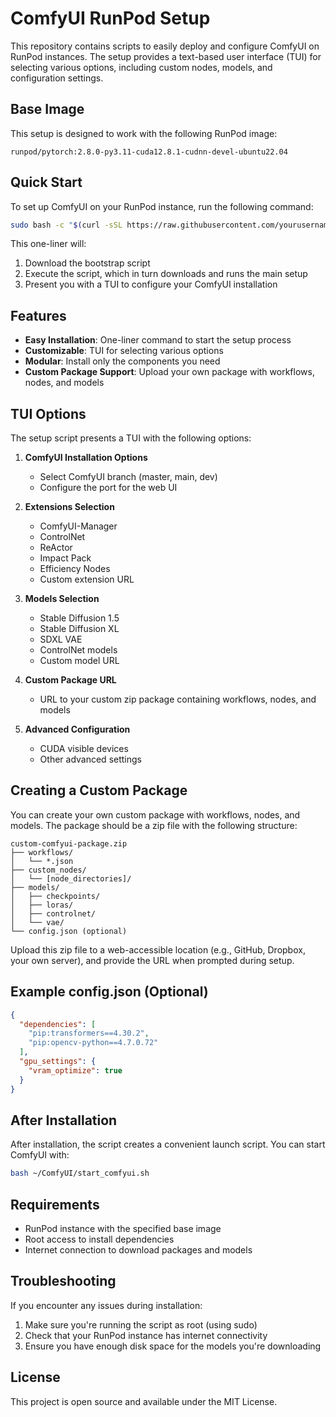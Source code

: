 # ComfyUI RunPod Setup

This repository contains scripts to easily deploy and configure ComfyUI on RunPod instances. The setup provides a text-based user interface (TUI) for selecting various options, including custom nodes, models, and configuration settings.

## Base Image

This setup is designed to work with the following RunPod image:
```
runpod/pytorch:2.8.0-py3.11-cuda12.8.1-cudnn-devel-ubuntu22.04
```

## Quick Start

To set up ComfyUI on your RunPod instance, run the following command:

```bash
sudo bash -c "$(curl -sSL https://raw.githubusercontent.com/yourusername/comfyui-setup/main/bootstrap.sh)"
```

This one-liner will:
1. Download the bootstrap script
2. Execute the script, which in turn downloads and runs the main setup
3. Present you with a TUI to configure your ComfyUI installation

## Features

- **Easy Installation**: One-liner command to start the setup process
- **Customizable**: TUI for selecting various options
- **Modular**: Install only the components you need
- **Custom Package Support**: Upload your own package with workflows, nodes, and models

## TUI Options

The setup script presents a TUI with the following options:

1. **ComfyUI Installation Options**
   - Select ComfyUI branch (master, main, dev)
   - Configure the port for the web UI

2. **Extensions Selection**
   - ComfyUI-Manager
   - ControlNet
   - ReActor
   - Impact Pack
   - Efficiency Nodes
   - Custom extension URL

3. **Models Selection**
   - Stable Diffusion 1.5
   - Stable Diffusion XL
   - SDXL VAE
   - ControlNet models
   - Custom model URL

4. **Custom Package URL**
   - URL to your custom zip package containing workflows, nodes, and models

5. **Advanced Configuration**
   - CUDA visible devices
   - Other advanced settings

## Creating a Custom Package

You can create your own custom package with workflows, nodes, and models. The package should be a zip file with the following structure:

```
custom-comfyui-package.zip
├── workflows/
│   └── *.json
├── custom_nodes/
│   └── [node_directories]/
├── models/
│   ├── checkpoints/
│   ├── loras/
│   ├── controlnet/
│   └── vae/
└── config.json (optional)
```

Upload this zip file to a web-accessible location (e.g., GitHub, Dropbox, your own server), and provide the URL when prompted during setup.

## Example config.json (Optional)

```json
{
  "dependencies": [
    "pip:transformers==4.30.2",
    "pip:opencv-python==4.7.0.72"
  ],
  "gpu_settings": {
    "vram_optimize": true
  }
}
```

## After Installation

After installation, the script creates a convenient launch script. You can start ComfyUI with:

```bash
bash ~/ComfyUI/start_comfyui.sh
```

## Requirements

- RunPod instance with the specified base image
- Root access to install dependencies
- Internet connection to download packages and models

## Troubleshooting

If you encounter any issues during installation:

1. Make sure you're running the script as root (using sudo)
2. Check that your RunPod instance has internet connectivity
3. Ensure you have enough disk space for the models you're downloading

## License

This project is open source and available under the MIT License.

